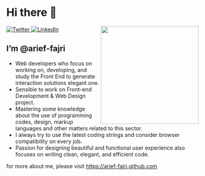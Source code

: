 # Hi there 👋

<div align="left">
  <a href="https://twitter.com/omBratteng">
    <img
      src="https://img.shields.io/twitter/follow/omBratteng?label=Twitter&logo=twitter&style=flat-square&color=1da1f2&logoColor=ffffff"
      alt="Twitter"
    />
  </a>
  <a href="https://github.com/omBratteng">
    <img
      src="https://img.shields.io/static/v1?logo=linkedin&style=flat-square&color=0072b1&label=LinkedIn&message=%E2%98%86"
      alt="LinkedIn"
    />
  </a>

  <a href="https://app.daily.dev/arief_" target="_blank">
    <img
      width="256"
      align="right"
      src="https://api.daily.dev/devcards/1afeb602efed4d5cb22f5216ba098bb5.png?r=4a5"
    />
  </a>
</div>

## I’m @arief-fajri

- Web developers who focus on working on, developing, and study the Front End to generate interaction solutions elegant one.
- Sensible to work on Front-end Development & Web Design project.
- Mastering some knowledge about the use of programming codes, design, markup languages and other matters related to this sector.
- I always try to use the latest coding strings and consider browser compatibility on every job.
- Passion for designing beautiful and functional user experience also focuses on writing clean, elegant, and efficient code.

for more about me, please visit https://arief-fajri.github.com
